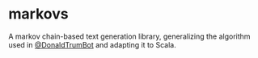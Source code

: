 # markovs  
  
A markov chain-based text generation library, generalizing the algorithm
used in [@DonaldTrumBot](https://github.com/andrewts129/donald-trump-bot) 
and adapting it to Scala.